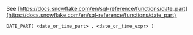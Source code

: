 See [https://docs.snowflake.com/en/sql-reference/functions/date_part](https://docs.snowflake.com/en/sql-reference/functions/date_part)
```
DATE_PART( <date_or_time_part> , <date_or_time_expr> )
```
